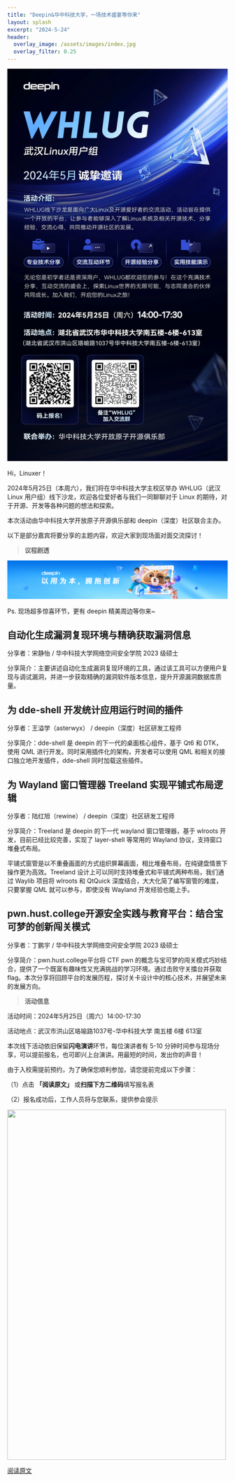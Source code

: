 ```yaml
---
title: "Deepin&华中科技大学，一场技术盛宴等你来"
layout: splash
excerpt: "2024-5-24"
header:
  overlay_image: /assets/images/index.jpg
  overlay_filter: 0.25
---
```


![image](/assets/images/20240524_Linuxer/0525WHLUG_poster.jpg)

Hi，Linuxer！

2024年5月25日（本周六），我们将在华中科技大学主校区举办 WHLUG（武汉 Linux 用户组）线下沙龙，欢迎各位爱好者与我们一同聊聊对于 Linux 的期待，对于开源、开发等各种问题的想法和探索。

本次活动由华中科技大学开放原子开源俱乐部和 deepin（深度）社区联合主办。

以下是部分嘉宾将要分享的主题内容，欢迎大家到现场面对面交流探讨！

> **议程剧透**

![image](/assets/images/20240524_Linuxer/0525WHLUG1.png)

Ps. 现场超多惊喜环节，更有 deepin 精美周边等你来~

## 自动化生成漏洞复现环境与精确获取漏洞信息

分享者：宋静怡   / 华中科技大学网络空间安全学院 2023 级硕士

分享简介：主要讲述自动化生成漏洞复现环境的工具，通过该工具可以方便用户复现与调试漏洞，并进一步获取精确的漏洞软件版本信息，提升开源漏洞数据库质量。



## 为 dde-shell 开发统计应用运行时间的插件

分享者：王溢学（asterwyx）   / deepin（深度）社区研发工程师

分享简介：dde-shell 是 deepin 的下一代的桌面核心组件，基于 Qt6 和 DTK，使用 QML 进行开发。同时采用插件化的架构，开发者可以使用 QML 和相关的接口独立地开发插件，dde-shell 同时加载这些插件。



## 为 Wayland 窗口管理器 Treeland 实现平铺式布局逻辑

分享者：陆红旭（rewine）  / deepin（深度）社区研发工程师

分享简介：Treeland 是 deepin 的下一代 wayland 窗口管理器，基于 wlroots 开发，目前已经比较完善，实现了 layer-shell 等常用的 Wayland 协议，支持窗口堆叠式布局。

平铺式窗管是以不重叠画面的方式组织屏幕画面，相比堆叠布局，在纯键盘情景下操作更为高效。Treeland 设计上可以同时支持堆叠式和平铺式两种布局，我们通过 Waylib 项目将 wlroots 和 QtQuick 深度结合，大大化简了编写窗管的难度，只要掌握 QML 就可以参与，即使没有 Wayland 开发经验也能上手。



## pwn.hust.college开源安全实践与教育平台：结合宝可梦的创新闯关模式

分享者：丁鹏宇  / 华中科技大学网络空间安全学院 2023 级硕士

分享简介：pwn.hust.college平台将 CTF pwn 的概念与宝可梦的闯关模式巧妙结合，提供了一个既富有趣味性又充满挑战的学习环境。通过击败守关擂台并获取 flag。本次分享将回顾平台的发展历程，探讨关卡设计中的核心技术，并展望未来的发展方向。

> **活动信息**

活动时间：2024年5月25日（周六）14:00-17:30

活动地点：武汉市洪山区珞喻路1037号-华中科技大学 南五楼 6楼 613室

本次线下活动依旧保留**闪电演讲**环节，每位演讲者有 5-10 分钟时间参与现场分享，可以提前报名，也可即兴上台演讲。用最短的时间，发出你的声音！

由于入校需提前预约，为了确保您顺利参加，请您提前完成以下步骤：

（1）点击 **「阅读原文」** 或**扫描下方二维码**填写报名表

（2）报名成功后，工作人员将与您联系，提供参会提示

<img src="/assets/images/0525WHLUG_poster.jpg" align="center" width="500" height="800" >

[阅读原文](https://wj.qq.com/s2/14595910/5gvp/)
